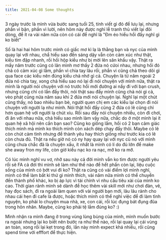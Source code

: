 ```yaml
---
title: 2021-04-08 Some thoughts
---
```


3 ngày trước là mình vừa bước sang tuổi 25, tính viết gì đó để lưu lại, nhưng phần vì bận, phần vì lười, nên hôm này được nghỉ
lễ tranh thủ viết lại đôi dòng, để ít ra vài năm nữa còn có cái để nghĩ là "Đm éo hiểu hồi đấy nghĩ gì ko biết"

Số là hai hai hôm trước mình có giấc mơ kì lạ là thằng bạn và nyc của mình quay lại với nhau, chẩ hiểu sao đến sáng dậy vẫn
còn cảm xúc như thật, kiểu tim đập nhanh, rồi hồi hộp kiểu như bị mời lên sân khấu vậy. Thật ra mấy năm trước cũng có lân mình mơ
thấy 2 đứa nó cứoi nhau, nhưng hồi đó chả có cảm xúc gì lắm, phần vì chia tay lâu rồi, phần vi cũng chả theo dõi gì qua face các kiểu nên đúng kiểu chả nhớ gì cả. Chuyện là từ năm ngoái 2 đứa nó chia tay, xong chả hiểu sao nó lại đi nói chuyện với mình nữa,
thật ra mình là người nói chuyện với nó trước hồi mới đường ai nấy đi với bạn crush, nhưng cũng chỉ có lần đấy thôi, nói thật
sau đấy mình cũng chả nói gì cả, vèo phát cũng nửa năm sau khi 2 đứa mới nói chuyện lại. Nghĩ lại một chút cũng thấy, nó bao nhiêu bạn bè, người quen chị em các kiểu lại chọn đi nói chuyện với người lạ như mình. Nói thật hồi đấy cũng 2 đứa có lẽ cũng chỉ hơn quan hệ với người lạ chút xíu. Rồi sau đấy nói chuyện nhiều, còn đi chơi, đi ăn với nhau nữa, chả hiểu sao mình làm vậy nữa, chắc do ở một mình lại ít quan hệ xã hội nên cần bạn sao? Cũng ko giống lắm, hồi có 2 bạn cảm giác thích mình mà mình ko thích mình còn xách dép chạy đấy thôi. Maybe có lẽ còn chút cảm tình nhưng để thành yêu hay thích giống như trước kia có lẽ còn chưa  đủ. Thật ra nếu giờ nó có ny hay quay lại với nyc cũ nó với mình cũng chưa chắc đã là chuyện xấu, ít nhất là mình có lí do đủ lớn để make she away fron my life, còn giờ kiểu nạc ko ra nạc, mỡ ko ra mỡ.

Có lúc mình nghĩ vu vơ, nhỡ sau này cả đời mình vẫn ko tìm được người yêu rồi sẽ FA cả đơi thì mình sẽ làm như thế nào để hết phần còn lại, liệu cuộc sống của mình có bớt vui đi ko? Thật ra cũng có vài  điểm lợi mình nghĩ, mình có thể làm bất kì thứ gì mình thích, vài năm nữa mình có thể chuyển đến thành phố khác, ko bị áp lực vì tài chính vì nhu cầu tiêu xài của mình ko cao. Thời gian rảnh mình sẽ dành để học thêm vài skill mới như chơi đàn, vẽ, hay đọc sách, đi ra ngoài làm quen với vài người bạn mới, lâu lâu rảnh cho nhau cái hẹn đi cafe là được, hoặc thích mình có thể nghỉ việc để đi làm tình nguyện, ko phải lo chuyện mua nhà, xe, con cái, rồi lúc đụng bát đụng đũa trong hôn nhân. Maybe, cũng ko phải tệ lắm đúng ko? :)

Mình nhận ra mình đang ở trong vùng lùng bùng của mình, mình muốn bước ra ngoài nhưng lại ko biết nên bước ra như thế nào, rồi lại quay lại cái vùng an toàn, xong rồi lại kẹt trong đó, lần này mình expect khá nhiều, rồi cũng spend time với efffort để thực hiện.
